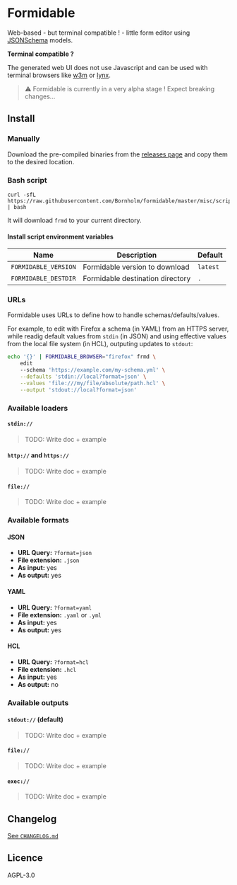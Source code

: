 # Formidable

Web-based - but terminal compatible ! - little form editor using [JSONSchema](https://json-schema.org/) models.

**Terminal compatible ?**

The generated web UI does not use Javascript and can be used with terminal browsers like [w3m](https://en.wikipedia.org/wiki/W3m) or [lynx](https://en.wikipedia.org/wiki/Lynx_(web_browser)).

> ⚠ Formidable is currently in a very alpha stage ! Expect breaking changes...

## Install

### Manually

Download the pre-compiled binaries from the [releases page](https://github.com/Bornholm/formidable/releases) and copy them to the desired location.

### Bash script

```
curl -sfL https://raw.githubusercontent.com/Bornholm/formidable/master/misc/script/install.sh | bash
```

It will download `frmd` to your current directory.

#### Install script environment variables

|Name|Description|Default|
|----|-----------|-------|
|`FORMIDABLE_VERSION`|Formidable version to download|`latest`|
|`FORMIDABLE_DESTDIR`|Formidable destination directory|`.`|

### URLs

Formidable uses URLs to define how to handle schemas/defaults/values.

For example, to edit with Firefox a schema (in YAML) from an HTTPS server, while readig default values from `stdin` (in JSON) and using effective values from the local file system (in HCL), outputing updates to `stdout`:

```bash
echo '{}' | FORMIDABLE_BROWSER="firefox" frmd \
    edit
    --schema 'https://example.com/my-schema.yml' \
    --defaults 'stdin://local?format=json' \
    --values 'file:///my/file/absolute/path.hcl' \
    --output 'stdout://local?format=json'
```

### Available loaders

#### `stdin://`

> TODO: Write doc + example

#### `http://` and `https://`

> TODO: Write doc + example

#### `file://`

> TODO: Write doc + example

### Available formats

#### JSON

- **URL Query:** `?format=json`
- **File extension:** `.json`
- **As input:** yes
- **As output:** yes

#### YAML

- **URL Query:** `?format=yaml`
- **File extension:** `.yaml` or `.yml`
- **As input:** yes
- **As output:** yes

#### HCL

- **URL Query:** `?format=hcl`
- **File extension:** `.hcl`
- **As input:** yes
- **As output:** no

### Available outputs

#### `stdout://` (default)

> TODO: Write doc + example

#### `file://`

> TODO: Write doc + example

#### `exec://`

> TODO: Write doc + example

## Changelog

[See `CHANGELOG.md`](./CHANGELOG.md)

## Licence

AGPL-3.0
